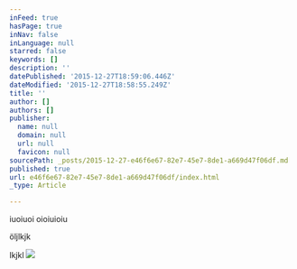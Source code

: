 ```yaml
---
inFeed: true
hasPage: true
inNav: false
inLanguage: null
starred: false
keywords: []
description: ''
datePublished: '2015-12-27T18:59:06.446Z'
dateModified: '2015-12-27T18:58:55.249Z'
title: ''
author: []
authors: []
publisher:
  name: null
  domain: null
  url: null
  favicon: null
sourcePath: _posts/2015-12-27-e46f6e67-82e7-45e7-8de1-a669d47f06df.md
published: true
url: e46f6e67-82e7-45e7-8de1-a669d47f06df/index.html
_type: Article

---
```

iuoiuoi oioiuioiu

öljlkjk

lkjkl
![](https://the-grid-user-content.s3-us-west-2.amazonaws.com/4ec9decd-5ec6-4af6-a0ea-616b1e76aaa3.jpg)